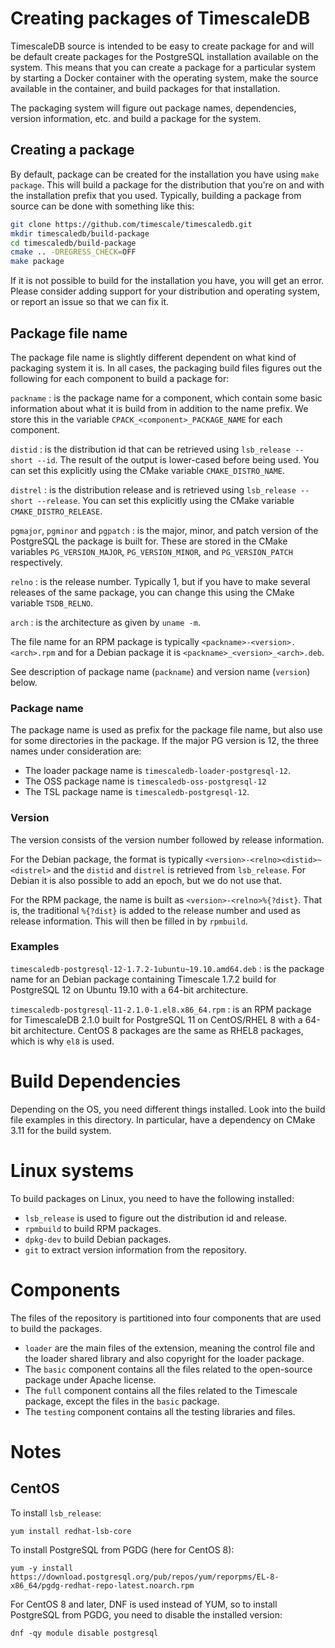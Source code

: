 # Creating packages of TimescaleDB

TimescaleDB source is intended to be easy to create package for and
will be default create packages for the PostgreSQL installation
available on the system. This means that you can create a package for
a particular system by starting a Docker container with the operating
system, make the source available in the container, and build packages
for that installation.

The packaging system will figure out package names, dependencies,
version information, etc. and build a package for the system.

## Creating a package

By default, package can be created for the installation you have using
`make package`. This will build a package for the distribution that
you're on and with the installation prefix that you used. Typically,
building a package from source can be done with something like this:

```bash
git clone https://github.com/timescale/timescaledb.git
mkdir timescaledb/build-package
cd timescaledb/build-package
cmake .. -DREGRESS_CHECK=OFF
make package
```

If it is not possible to build for the installation you have, you will
get an error. Please consider adding support for your distribution and
operating system, or report an issue so that we can fix it.

## Package file name

The package file name is slightly different dependent on what kind of
packaging system it is. In all cases, the packaging build files
figures out the following for each component to build a package for:

`packname`
: is the package name for a component, which contain some basic
  information about what it is build from in addition to the name
  prefix. We store this in the variable
  `CPACK_<component>_PACKAGE_NAME` for each component.

`distid`
: is the distribution id that can be retrieved using `lsb_release
  --short --id`. The result of the output is lower-cased before being
  used. You can set this explicitly using the CMake variable
  `CMAKE_DISTRO_NAME`.

`distrel`
: is the distribution release and is retrieved using `lsb_release
  --short --release`. You can set this explicitly using the CMake
  variable `CMAKE_DISTRO_RELEASE`.

`pgmajor`, `pgminor` and `pgpatch`
: is the major, minor, and patch
  version of the PostgreSQL the package is built for. These are stored
  in the CMake variables `PG_VERSION_MAJOR`, `PG_VERSION_MINOR`, and
  `PG_VERSION_PATCH` respectively.

`relno`
: is the release number. Typically 1, but if you have to make
  several releases of the same package, you can change this using the
  CMake variable `TSDB_RELNO`.

`arch`
: is the architecture as given by `uname -m`.

The file name for an RPM package is typically
`<packname>-<version>.<arch>.rpm` and for a Debian package it is
`<packname>_<version>_<arch>.deb`.

See description of package name (`packname`) and version name
(`version`) below.

### Package name

The package name is used as prefix for the package file name, but also
use for some directories in the package. If the major PG version is
12, the three names under consideration are:

- The loader package name is `timescaledb-loader-postgresql-12`.
- The OSS package name is `timescaledb-oss-postgresql-12`
- The TSL package name is `timescaledb-postgresql-12`.

### Version

The version consists of the version number followed by release
information.

For the Debian package, the format is typically
`<version>-<relno><distid>~<distrel>` and the `distid` and `distrel`
is retrieved from `lsb_release`. For Debian it is also possible to add
an epoch, but we do not use that.

For the RPM package, the name is built as
`<version>-<relno>%{?dist}`. That is, the traditional `%{?dist}` is
added to the release number and used as release information. This will
then be filled in by `rpmbuild`.

### Examples

`timescaledb-postgresql-12-1.7.2-1ubuntu~19.10.amd64.deb`
: is the package name for an Debian package containing Timescale 1.7.2
  build for PostgreSQL 12 on Ubuntu 19.10 with a 64-bit architecture.

`timescaledb-postgresql-11-2.1.0-1.el8.x86_64.rpm`
: is an RPM package for TimescaleDB 2.1.0 built for PostgreSQL 11 on
  CentOS/RHEL 8 with a 64-bit architecture. CentOS 8 packages are the
  same as RHEL8 packages, which is why `el8` is used.

# Build Dependencies

Depending on the OS, you need different things installed. Look into
the build file examples in this directory. In particular, have a
dependency on CMake 3.11 for the build system.

# Linux systems

To build packages on Linux, you need to have the following installed:

- `lsb_release` is used to figure out the distribution id and release.
- `rpmbuild` to build RPM packages.
- `dpkg-dev` to build Debian packages.
- `git` to extract version information from the repository.

# Components

The files of the repository is partitioned into four components that
are used to build the packages.

- `loader` are the main files of the extension, meaning the control
  file and the loader shared library and also copyright for the loader
  package.
- The `basic` component contains all the files related to the open-source
  package under Apache license.
- The `full` component contains all the files related to the Timescale
  package, except the files in the `basic` package.
- The `testing` component contains all the testing libraries and
  files.

# Notes

## CentOS

To install `lsb_release`:

```
yum install redhat-lsb-core
```

To install PostgreSQL from PGDG (here for CentOS 8):

```
yum -y install https://download.postgresql.org/pub/repos/yum/reporpms/EL-8-x86_64/pgdg-redhat-repo-latest.noarch.rpm
```

For CentOS 8 and later, DNF is used instead of YUM, so to install
PostgreSQL from PGDG, you need to disable the installed version:

```
dnf -qy module disable postgresql
```

